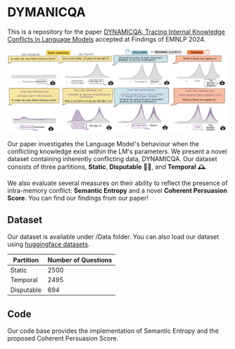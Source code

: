 
# DYMANICQA

This is a repository for the paper [DYNAMICQA: Tracing Internal Knowledge Conflicts in Language Models](https://arxiv.org/abs/2407.17023) accepted at Findings of EMNLP 2024.

<p align="center">
  <img src="main_figure.png" width="650" alt="main_figure">
</p>

Our paper investigates the Language Model's behaviour when the conflicting knowledge exist within the LM's parameters. We present a novel dataset containing inherently conflicting data, DYNAMICQA. Our dataset consists of three partitions, **Static**, **Disputable** 🤷‍♀️, and **Temporal** 🕰️.

We also evaluate several measures on their ability to reflect the presence of intra-memory conflict: **Semantic Entropy** and a novel **Coherent Persuasion Score**. You can find our findings from our paper!



## Dataset

Our dataset is available under /Data folder.
You can also load our dataset using [huggingface datasets](https://huggingface.co/datasets/copenlu/dynamicqa). 

| Partition | Number of Questions |
| --------- | ------------------- |
| Static   | 2500 |
| Temporal | 2495 |
| Disputable | 694 |


## Code
Our code base provides the implementation of Semantic Entropy and the proposed Coherent Persuasion Score.
